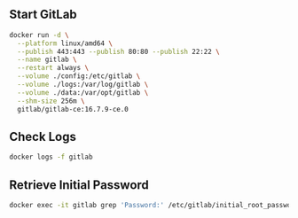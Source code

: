## Start GitLab

```sh
docker run -d \
  --platform linux/amd64 \
  --publish 443:443 --publish 80:80 --publish 22:22 \
  --name gitlab \
  --restart always \
  --volume ./config:/etc/gitlab \
  --volume ./logs:/var/log/gitlab \
  --volume ./data:/var/opt/gitlab \
  --shm-size 256m \
  gitlab/gitlab-ce:16.7.9-ce.0
```

## Check Logs

```sh
docker logs -f gitlab
```

## Retrieve Initial Password

```sh
docker exec -it gitlab grep 'Password:' /etc/gitlab/initial_root_password
```
